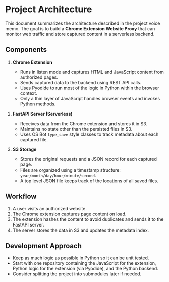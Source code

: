 # Project Architecture

This document summarizes the architecture described in the project voice memo. The goal is to build a **Chrome Extension Website Proxy** that can monitor web traffic and store captured content in a serverless backend.

## Components

1. **Chrome Extension**
   - Runs in listen mode and captures HTML and JavaScript content from authorized pages.
   - Sends captured data to the backend using REST API calls.
   - Uses Pyodide to run most of the logic in Python within the browser context.
   - Only a thin layer of JavaScript handles browser events and invokes Python methods.

2. **FastAPI Server (Serverless)**
   - Receives data from the Chrome extension and stores it in S3.
   - Maintains no state other than the persisted files in S3.
   - Uses OS Bot `type_save` style classes to track metadata about each captured file.

3. **S3 Storage**
   - Stores the original requests and a JSON record for each captured page.
   - Files are organized using a timestamp structure: `year/month/day/hour/minute/second`.
   - A top level JSON file keeps track of the locations of all saved files.

## Workflow

1. A user visits an authorized website.
2. The Chrome extension captures page content on load.
3. The extension hashes the content to avoid duplicates and sends it to the FastAPI server.
4. The server stores the data in S3 and updates the metadata index.

## Development Approach

- Keep as much logic as possible in Python so it can be unit tested.
- Start with one repository containing the JavaScript for the extension, Python logic for the extension (via Pyodide), and the Python backend.
- Consider splitting the project into submodules later if needed.

